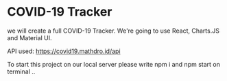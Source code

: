 # COVID-19 Tracker





 we will create a full COVID-19 Tracker. We're going to use React, Charts.JS and Material UI.



API used: https://covid19.mathdro.id/api

To start this project on our local server please write npm i and npm start on terminal ..
